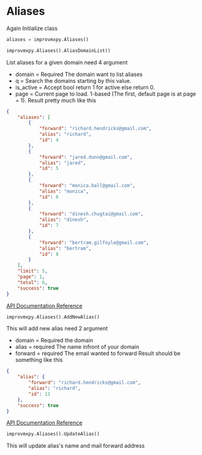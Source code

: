 # Aliases
Again Initialize class
```py
aliases = improvmxpy.Aliases()
```
```py
improvmxpy.Aliases().AliasDomainList()
```
List aliases for a given domain need 4 argument
- domain = Required The domain want to list aliases
- q = Search the domains starting by this value.
- is_active = Accept bool return 1 for active else return 0.
- page = Current page to load. 1-based (The first, default page is at page = 1).
Result pretty much like this
```json
{
    "aliases": [
        {
            "forward": "richard.hendricks@gmail.com", 
            "alias": "richard", 
            "id": 4
        },
        {
            "forward": "jared.dunn@gmail.com", 
            "alias": "jared", 
            "id": 5
        },
        {
            "forward": "monica.hall@gmail.com", 
            "alias": "monica", 
            "id": 6
        },
        {
            "forward": "dinesh.chugtai@gmail.com", 
            "alias": "dinesh", 
            "id": 7
        },
        {
            "forward": "bertram.gilfoyle@gmail.com", 
            "alias": "bertram", 
            "id": 8
        }
    ],
    "limit": 5,
    "page": 1,
    "total": 6,
    "success": true
}
```
[API Documentation Reference](https://improvmx.com/api/#alias-list)
```py
improvmxpy.Aliases().AddNewAlias()
```
This will add new alias need 2 argument
- domain = Required the domain
- alias = required The name infront of your domain
- forward = required The email wanted to forward
Result should be something like this
```json
{
    "alias": {
        "forward": "richard.hendricks@gmail.com", 
        "alias": "richard", 
        "id": 11
    }, 
    "success": true
}
```
[API Documentation Reference](https://improvmx.com/api/#alias-add)
```py
improvmxpy.Aliases().UpdateAlias()
```
This will update alias's name and mail forward address